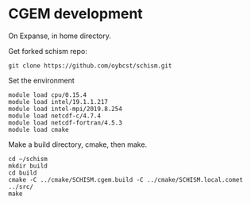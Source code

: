 # CGEM development

On Expanse, in home directory.

Get forked schism repo:
```
git clone https://github.com/oybcst/schism.git
```

Set the environment
```
module load cpu/0.15.4
module load intel/19.1.1.217
module load intel-mpi/2019.8.254
module load netcdf-c/4.7.4
module load netcdf-fortran/4.5.3
module load cmake
```


Make a build directory, cmake, then make. 
```
cd ~/schism
mkdir build
cd build
cmake -C ../cmake/SCHISM.cgem.build -C ../cmake/SCHISM.local.comet ../src/
make
```
